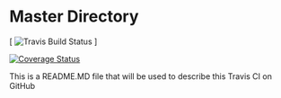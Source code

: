 # Master Directory

[ ![Travis Build Status](https://travis-ci.org/benjah2017/Shopping-List-V2.svg?branch=master) ]

[![Coverage Status](https://coveralls.io/repos/github/benjah2017/Shopping-List-V2/badge.svg?branch=master)](https://coveralls.io/github/benjah2017/Shopping-List-V2?branch=master)



This is a README.MD file that will be used to describe this Travis CI on GitHub

